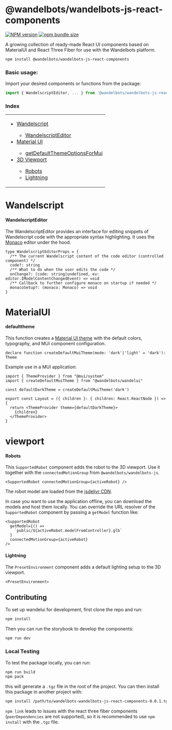 # @wandelbots/wandelbots-js-react-components

[![NPM version](https://img.shields.io/npm/v/@wandelbots/wandelbots-js-react-components.svg)](https://npmjs.org/package/@wandelbots/wandelbots-js-react-components) [![npm bundle size](https://img.shields.io/bundlephobia/minzip/@wandelbots/wandelbots-js-react-components)](https://bundlephobia.com/package/@wandelbots/wandelbots-js-react-components)

A growing collection of ready-made React UI components based on MaterialUI and React Three Fiber for use with the Wandelbots platform. 

```bash
npm install @wandelbots/wandelbots-js-react-components
```

### Basic usage:

Import your desired components or functions from the package:

```jsx
import { WandelscriptEditor, ... } from '@wandelbots/wandelbots-js-react-components'
```

### Index

<table>
  <tr>
    <td valign="top">
      <ul>
        <li><a href="#wandelscript">Wandelscript</a></li>
        <ul>
          <li><a href="#wandelscripteditor">WandelscriptEditor</a></li>
        </ul>
        <li><a href="#materialui">Material UI</a></li>
        <ul>
          <li><a href="#defaulttheme">getDefaultThemeOptionsForMui</a></li>
        </ul>
        <li><a href="#viewport">3D Viewport</a></li>
        <ul>
          <li><a href="#robots">Robots</a></li>
          <li><a href="#lightning">Lightning</a></li>
        </ul>
      </ul>
    </td>
  </tr>
</table>

# Wandelscript

#### WandelscriptEditor

The WandelscriptEditor provides an interface for editing snippets of Wandelscript code with the appropriate syntax highlighting. It uses the [Monaco](https://microsoft.github.io/monaco-editor/) editor under the hood.

```tsx
type WandelscriptEditorProps = {
  /** The current Wandelscript content of the code editor (controlled component) */
  code?: string
  /** What to do when the user edits the code */
  onChange?: (code: string|undefined, ev: editor.IModelContentChangedEvent) => void
  /** Callback to further configure monaco on startup if needed */
  monacoSetup?: (monaco: Monaco) => void
}
```

# MaterialUI

#### defaulttheme

This function creates a [Material UI theme](https://mui.com/material-ui/customization/theming/) with the default colors, typography, and MUI component configuration.

```tsx
declare function createDefaultMuiTheme(mode: 'dark'|'light' = 'dark'): Theme
```

Example use in a MUI application:

```tsx
import { ThemeProvider } from "@mui/system"
import { createDefaultMuiTheme } from "@wandelbots/wandelui"

const defaultDarkTheme = createDefaultMuiTheme('dark')

export const Layout = ({ children }: { children: React.ReactNode }) => {
  return <ThemeProvider theme={defaultDarkTheme}>
    {children}
  </ThemeProvider>
}
```

# viewport

#### Robots

This `SupportedRobot` component adds the robot to the 3D viewport. Use it together with the `connectedMotionGroup` from `@wandelbots/wandelbots-js`.

```tsx
<SupportedRobot connectedMotionGroup={activeRobot} />
```

The robot model are loaded from the [jsdelivr CDN](https://cdn.jsdelivr.net/gh/wandelbotsgmbh/wandelbots-js-react-components/public/models/).

In case you want to use the application offline, you can download the models and host them locally. You can override the URL resolver of the `SupportedRobot` component by passing a `getModel` function like:

```tsx
<SupportedRobot
  getModel={() =>
    `public/${activeRobot.modelFromController}.glb`
  }
  connectedMotionGroup={activeRobot}
/>
```

#### Lightning 

The `PresetEnvironment` component adds a default lighting setup to the 3D viewport.

```tsx
<PresetEnvironment>
```


## Contributing

To set up wandelui for development, first clone the repo and run:

```bash
npm install
``` 

Then you can run the storybook to develop the components:

```bash
npm run dev
```

### Local Testing

To test the package locally, you can run:

```bash
npm run build
npm pack
```

this will generate a `.tgz` file in the root of the project. You can then install this package in another project with:

```bash
npm install /path/to/wandelbots-wandelbots-js-react-components-0.0.1.tgz
```

`npm link` leads to issues with the react three fiber components (`peerDependencies` are not supported), so it is recommended to use `npm install` with the `.tgz` file.
